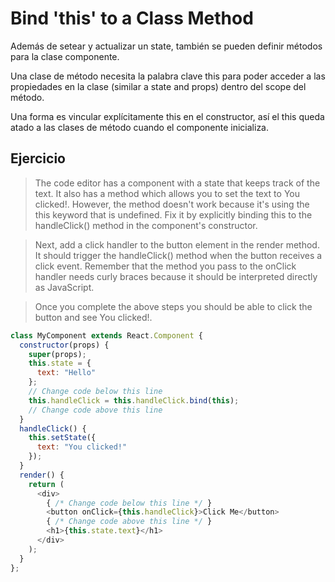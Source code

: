 # Bind 'this' to a Class Method

Además de setear y actualizar un state, también se pueden definir métodos para la clase componente.

Una clase de método necesita la palabra clave this para poder acceder a las propiedades en la clase (similar a state and props) dentro del scope del método.

Una forma es vincular explícitamente this en el constructor, así el this queda atado a las clases de método cuando el componente inicializa.

## Ejercicio

> The code editor has a component with a state that keeps track of the text. It also has a method which allows you to set the text to You clicked!. However, the method doesn't work because it's using the this keyword that is undefined. Fix it by explicitly binding this to the handleClick() method in the component's constructor.

> Next, add a click handler to the button element in the render method. It should trigger the handleClick() method when the button receives a click event. Remember that the method you pass to the onClick handler needs curly braces because it should be interpreted directly as JavaScript.

> Once you complete the above steps you should be able to click the button and see You clicked!.

```js
class MyComponent extends React.Component {
  constructor(props) {
    super(props);
    this.state = {
      text: "Hello"
    };
    // Change code below this line
    this.handleClick = this.handleClick.bind(this);
    // Change code above this line
  }
  handleClick() {
    this.setState({
      text: "You clicked!"
    });
  }
  render() {
    return (
      <div>
        { /* Change code below this line */ }
        <button onClick={this.handleClick}>Click Me</button>
        { /* Change code above this line */ }
        <h1>{this.state.text}</h1>
      </div>
    );
  }
};
```